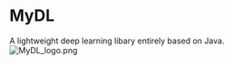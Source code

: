 # MyDL
A lightweight deep learning libary entirely based on Java.  
![MyDL_logo.png](https://i.loli.net/2020/06/20/EV83WbDZXSqHzAe.png)
